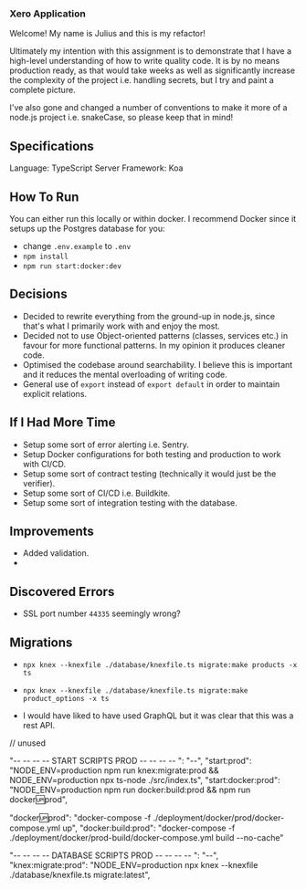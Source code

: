 ### Xero Application

Welcome! My name is Julius and this is my refactor!

Ultimately my intention with this assignment is to demonstrate that I have a high-level understanding of how to write quality code. It is by no means production ready, as that would take weeks as well as significantly increase the complexity of the project i.e. handling secrets, but I try and paint a complete picture.

I've also gone and changed a number of conventions to make it more of a node.js project i.e. snakeCase, so please keep that in mind! 

## Specifications

Language: TypeScript
Server Framework: Koa

## How To Run

You can either run this locally or within docker. I recommend Docker since it setups up the Postgres database for you:

- change `.env.example` to `.env`
- `npm install`
- `npm run start:docker:dev`

## Decisions

- Decided to rewrite everything from the ground-up in node.js, since that's what I primarily work with and enjoy the most.
- Decided not to use Object-oriented patterns (classes, services etc.) in favour for more functional patterns. In my opinion it produces cleaner code.
- Optimised the codebase around searchability. I believe this is important and it reduces the mental overloading of writing code.
- General use of `export` instead of `export default` in order to maintain explicit relations.

## If I Had More Time

- Setup some sort of error alerting i.e. Sentry.
- Setup Docker configurations for both testing and production to work with CI/CD.
- Setup some sort of contract testing (technically it would just be the verifier).
- Setup some sort of CI/CD i.e. Buildkite.
- Setup some sort of integration testing with the database.


## Improvements

- Added validation.
-

## Discovered Errors

- SSL port number `44335` seemingly wrong?

## Migrations

- `npx knex --knexfile ./database/knexfile.ts migrate:make products -x ts`
- `npx knex --knexfile ./database/knexfile.ts migrate:make product_options -x ts`





- I would have liked to have used GraphQL but it was clear that this was a rest API.


// unused

"-- -- -- -- START SCRIPTS PROD -- -- -- -- ": "--",
"start:prod": "NODE_ENV=production npm run knex:migrate:prod && NODE_ENV=production npx ts-node ./src/index.ts",
"start:docker:prod": "NODE_ENV=production npm run docker:build:prod && npm run docker:up:prod",

"docker:up:prod": "docker-compose -f ./deployment/docker/prod/docker-compose.yml up",
"docker:build:prod": "docker-compose -f ./deployment/docker/prod-build/docker-compose.yml build --no-cache"

"-- -- -- -- DATABASE SCRIPTS PROD -- -- -- -- ": "--",
"knex:migrate:prod": "NODE_ENV=production npx knex --knexfile ./database/knexfile.ts migrate:latest",
